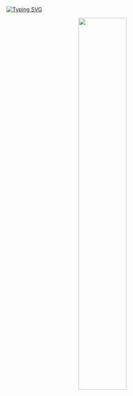 <a href="https://git.io/typing-svg"><img src="https://readme-typing-svg.demolab.com?font=Fira+Code&weight=600&size=26&duration=2500&pause=250&color=1EF723&multiline=false&width=700&lines=Hi+I'm+David+Grace+🧑‍💻;I like+breaking my limits+ hence I code !" 
alt="Typing SVG" /></a>

<div align="center">
<img src="https://rishavanand.github.io/static/images/greetings.gif" align="center" style="width: 50%" />
